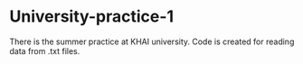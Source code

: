 # University-practice-1
There is the summer practice at KHAI university. Code is created for reading data from .txt files.

